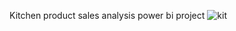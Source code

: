 Kitchen product sales analysis power bi project 
![kit](https://github.com/user-attachments/assets/92d3dbd7-baa1-4d3a-ae24-55441ed715ad)
